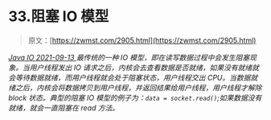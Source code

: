 <!--yml
category: 未分类
date: 0001-01-01 00:00:00
-->

# 33.阻塞 IO 模型

> 原文：[https://zwmst.com/2905.html](https://zwmst.com/2905.html)

   [ *Java IO* ](https://zwmst.com/java-io)*[ <time datetime="2021-09-14T00:40:28+08:00"> 2021-09-13 </time> ](https://zwmst.com/2905.html)  最传统的一种 IO 模型，即在读写数据过程中会发生阻塞现象。当用户线程发出 IO 请求之后，内核会去查看数据是否就绪，如果没有就绪就会等待数据就绪，而用户线程就会处于阻塞状态，用户线程交出 CPU。当数据就绪之后，内核会将数据拷贝到用户线程，并返回结果给用户线程，用户线程才解除 block 状态。典型的阻塞 IO 模型的例子为：`data = socket.read()`;如果数据没有就绪，就会一直阻塞在 read 方法。*
